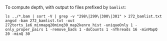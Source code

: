 To compute depth, with output to files prefixed by `bamlist`:
```
ls ../*.bam | sort -V | grep -v "298\|299\|300\|301" > 272_bamlist.txt
angsd -bam 272_bamlist.txt -out 272torts_1e6_minmapq20minq30_map2kenro_hist -uniqueOnly 1 -only_proper_pairs 1 -remove_bads 1 -doCounts 1 -nThreads 16 -minMapQ 20 -minQ 30
```
